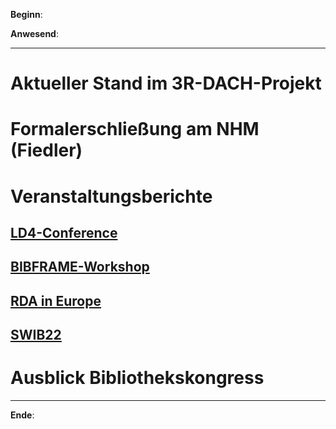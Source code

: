 **Beginn**: 

**Anwesend**: 

---

# Aktueller Stand im 3R-DACH-Projekt



# Formalerschließung am NHM (Fiedler)



# Veranstaltungsberichte

## [LD4-Conference]()

##  [BIBFRAME-Workshop]()

## [RDA in Europe]()

## [SWIB22]()

# Ausblick Bibliothekskongress


---

**Ende**: 
